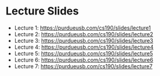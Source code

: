Lecture Slides
==============

* Lecture 1: https://purdueusb.com/cs190/slides/lecture1
* Lecture 2: https://purdueusb.com/cs190/slides/lecture2
* Lecture 3: https://purdueusb.com/cs190/slides/lecture3
* Lecture 4: https://purdueusb.com/cs190/slides/lecture4
* Lecture 5: https://purdueusb.com/cs190/slides/lecture5
* Lecture 6: https://purdueusb.com/cs190/slides/lecture6
* Lecture 7: https://purdueusb.com/cs190/slides/lecture7
